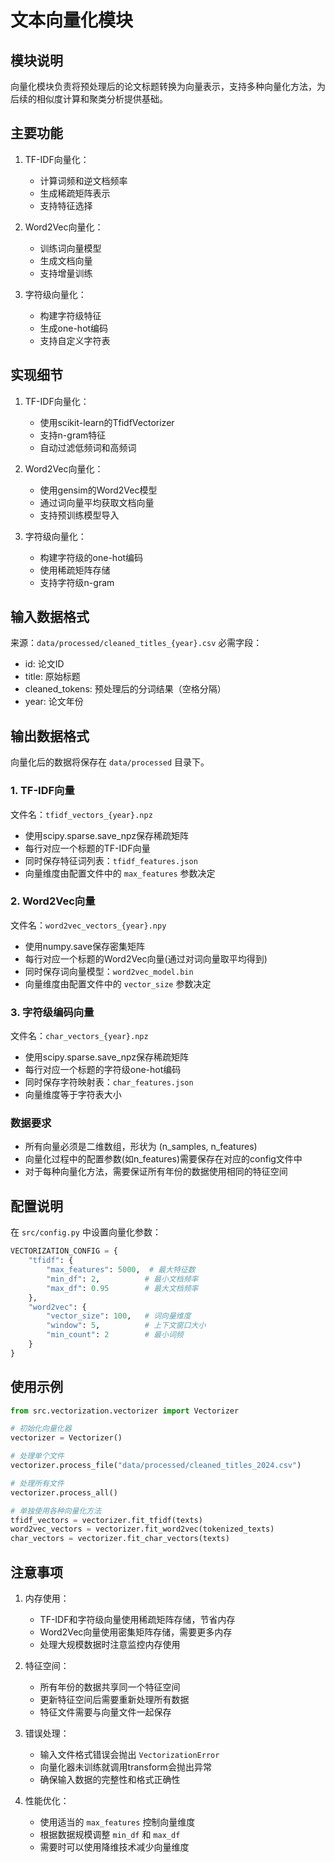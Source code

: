 # 文本向量化模块

## 模块说明

向量化模块负责将预处理后的论文标题转换为向量表示，支持多种向量化方法，为后续的相似度计算和聚类分析提供基础。

## 主要功能

1. TF-IDF向量化：
   - 计算词频和逆文档频率
   - 生成稀疏矩阵表示
   - 支持特征选择

2. Word2Vec向量化：
   - 训练词向量模型
   - 生成文档向量
   - 支持增量训练

3. 字符级向量化：
   - 构建字符级特征
   - 生成one-hot编码
   - 支持自定义字符表

## 实现细节

1. TF-IDF向量化：
   - 使用scikit-learn的TfidfVectorizer
   - 支持n-gram特征
   - 自动过滤低频词和高频词

2. Word2Vec向量化：
   - 使用gensim的Word2Vec模型
   - 通过词向量平均获取文档向量
   - 支持预训练模型导入

3. 字符级向量化：
   - 构建字符级的one-hot编码
   - 使用稀疏矩阵存储
   - 支持字符级n-gram

## 输入数据格式

来源：`data/processed/cleaned_titles_{year}.csv`
必需字段：
- id: 论文ID
- title: 原始标题
- cleaned_tokens: 预处理后的分词结果（空格分隔）
- year: 论文年份

## 输出数据格式

向量化后的数据将保存在 `data/processed` 目录下。

### 1. TF-IDF向量
文件名：`tfidf_vectors_{year}.npz`
- 使用scipy.sparse.save_npz保存稀疏矩阵
- 每行对应一个标题的TF-IDF向量
- 同时保存特征词列表：`tfidf_features.json`
- 向量维度由配置文件中的 `max_features` 参数决定

### 2. Word2Vec向量
文件名：`word2vec_vectors_{year}.npy`
- 使用numpy.save保存密集矩阵
- 每行对应一个标题的Word2Vec向量(通过对词向量取平均得到)
- 同时保存词向量模型：`word2vec_model.bin`
- 向量维度由配置文件中的 `vector_size` 参数决定

### 3. 字符级编码向量
文件名：`char_vectors_{year}.npz`
- 使用scipy.sparse.save_npz保存稀疏矩阵
- 每行对应一个标题的字符级one-hot编码
- 同时保存字符映射表：`char_features.json`
- 向量维度等于字符表大小

### 数据要求
- 所有向量必须是二维数组，形状为 (n_samples, n_features)
- 向量化过程中的配置参数(如n_features)需要保存在对应的config文件中
- 对于每种向量化方法，需要保证所有年份的数据使用相同的特征空间

## 配置说明

在 `src/config.py` 中设置向量化参数：

```python
VECTORIZATION_CONFIG = {
    "tfidf": {
        "max_features": 5000,  # 最大特征数
        "min_df": 2,          # 最小文档频率
        "max_df": 0.95        # 最大文档频率
    },
    "word2vec": {
        "vector_size": 100,   # 词向量维度
        "window": 5,          # 上下文窗口大小
        "min_count": 2        # 最小词频
    }
}
```

## 使用示例

```python
from src.vectorization.vectorizer import Vectorizer

# 初始化向量化器
vectorizer = Vectorizer()

# 处理单个文件
vectorizer.process_file("data/processed/cleaned_titles_2024.csv")

# 处理所有文件
vectorizer.process_all()

# 单独使用各种向量化方法
tfidf_vectors = vectorizer.fit_tfidf(texts)
word2vec_vectors = vectorizer.fit_word2vec(tokenized_texts)
char_vectors = vectorizer.fit_char_vectors(texts)
```

## 注意事项

1. 内存使用：
   - TF-IDF和字符级向量使用稀疏矩阵存储，节省内存
   - Word2Vec向量使用密集矩阵存储，需要更多内存
   - 处理大规模数据时注意监控内存使用

2. 特征空间：
   - 所有年份的数据共享同一个特征空间
   - 更新特征空间后需要重新处理所有数据
   - 特征文件需要与向量文件一起保存

3. 错误处理：
   - 输入文件格式错误会抛出 `VectorizationError`
   - 向量化器未训练就调用transform会抛出异常
   - 确保输入数据的完整性和格式正确性

4. 性能优化：
   - 使用适当的 `max_features` 控制向量维度
   - 根据数据规模调整 `min_df` 和 `max_df`
   - 需要时可以使用降维技术减少向量维度
